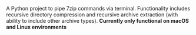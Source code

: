 A Python project to pipe 7zip commands via terminal. Functionality includes recursive directory compression and recursive archive extraction (with ability to include other archive types).
**Currently only functional on macOS and Linux environments**
